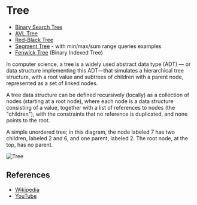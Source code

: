# Tree

* [Binary Search Tree](binary-search-tree)
* [AVL Tree](avl-tree)
* [Red-Black Tree](red-black-tree)
* [Segment Tree](segment-tree) - with min/max/sum range queries examples
* [Fenwick Tree](fenwick-tree) (Binary Indexed Tree)

In computer science, a tree is a widely used abstract data 
type (ADT) — or data structure implementing this ADT—that 
simulates a hierarchical tree structure, with a root value 
and subtrees of children with a parent node, represented as 
a set of linked nodes.

A tree data structure can be defined recursively (locally) 
as a collection of nodes (starting at a root node), where 
each node is a data structure consisting of a value, 
together with a list of references to nodes (the "children"), 
with the constraints that no reference is duplicated, and none 
points to the root.

A simple unordered tree; in this diagram, the node labeled 7 has
two children, labeled 2 and 6, and one parent, labeled 2. The
root node, at the top, has no parent.

![Tree](https://upload.wikimedia.org/wikipedia/commons/f/f7/Binary_tree.svg)

## References

- [Wikipedia](https://en.wikipedia.org/wiki/Tree_(data_structure))
- [YouTube](https://www.youtube.com/watch?v=oSWTXtMglKE&list=PLLXdhg_r2hKA7DPDsunoDZ-Z769jWn4R8&index=8)
